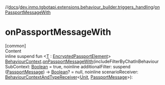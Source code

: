 //[docs](../../index.md)/[dev.inmo.tgbotapi.extensions.behaviour_builder.triggers_handling](index.md)/[onPassportMessageWith](on-passport-message-with.md)



# onPassportMessageWith  
[common]  
Content  
inline suspend fun <[T](on-passport-message-with.md) : [EncryptedPassportElement](../dev.inmo.tgbotapi.types.passport.encrypted.abstracts/-encrypted-passport-element/index.md)> [BehaviourContext](../dev.inmo.tgbotapi.extensions.behaviour_builder/-behaviour-context/index.md).[onPassportMessageWith](on-passport-message-with.md)(includeFilterByChatInBehaviourSubContext: [Boolean](https://kotlinlang.org/api/latest/jvm/stdlib/kotlin/-boolean/index.html) = true, noinline additionalFilter: suspend ([PassportMessage](../dev.inmo.tgbotapi.types.message/-passport-message/index.md)) -> [Boolean](https://kotlinlang.org/api/latest/jvm/stdlib/kotlin/-boolean/index.html)? = null, noinline scenarioReceiver: [BehaviourContextAndTypeReceiver](../dev.inmo.tgbotapi.extensions.behaviour_builder/index.md#%5Bdev.inmo.tgbotapi.extensions.behaviour_builder%2FBehaviourContextAndTypeReceiver%2F%2F%2FPointingToDeclaration%2F%5D%2FClasslikes%2F625018081)<[Unit](https://kotlinlang.org/api/latest/jvm/stdlib/kotlin/-unit/index.html), [PassportMessage](../dev.inmo.tgbotapi.types.message/-passport-message/index.md)>):   



